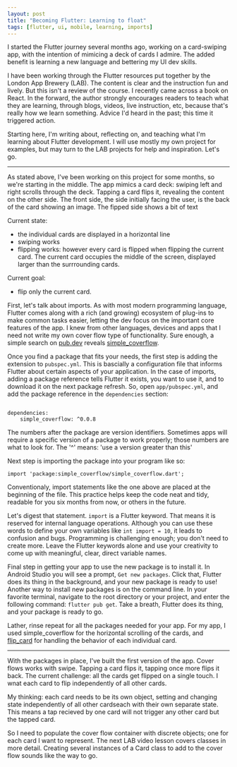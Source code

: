 ```yaml
---
layout: post
title: "Becoming Flutter: Learning to float"
tags: [flutter, ui, mobile, learning, imports]
---
```


I started the Flutter journey several months ago, working on a card-swiping app, with the intention of mimicing a deck of cards I admire. The added benefit is learning a new language and bettering my UI dev skills.

I have been working through the Flutter resources put together by the London App Brewery (LAB). The content is clear and the instruction fun and lively. But this isn't a review of the course. I recently came across a book on React. In the forward, the author strongly encourages readers to teach what they are learning, through blogs, videos, live instruction, etc, because that's really how we learn something. Advice I'd heard in the past; this time it triggered action.

Starting here, I'm writing about, reflecting on, and teaching what I'm learning about Flutter development. I will use mostly my own project for examples, but may turn to the LAB projects for help and inspiration. Let's go.

---
As stated above, I've been working on this project for some months, so we're starting in the middle. The app mimics a card deck: swiping left and right scrolls through the deck. Tapping a card flips it, revealing the content on the other side. The front side, the side initially facing the user, is the back of the card showing an image. The fipped side shows a bit of text

Current state:
- the individual cards are displayed in a horizontal line
- swiping works
- flipping works: however every card is flipped when flipping the current card. The current card occupies the middle of the screen, displayed larger than the surrrounding cards.

Current goal:
- flip only the current card.

First, let's talk about imports. As with most modern programming language, Flutter comes along with a rich (and growing) ecosystem of plug-ins to make common tasks easier, letting the dev focus on the important core features of the app. I knew from other languages, devices and apps that I need not write my own cover flow type of functionality. Sure enough, a simple search on [pub.dev](https://pub.dev) reveals [simple_coverflow](https://pub.dev/packages/simple_coverflow).

Once you find a package that fits your needs, the first step
is adding the extension to `pubspec.yml`. This is bascially a configuration file that informs Flutter about certain aspects of your application. In the case of imports, adding a package reference tells Flutter it exists, you want to use it, and to download it on the next package refresh.
So, open `app/pubspec.yml`, and add the package reference in the `dependencies` section:

```

dependencies:
    simple_coverflow: ^0.0.8

```

The numbers after the package are version identifiers. Sometimes apps will require a specific version of a package to work properly; those numbers are what to look for. The '^' means: 'use a version greater than this'

Next step is importing the package into your program like so:

`import 'package:simple_coverflow/simple_coverflow.dart';`

Conventionaly, import statements like the one above are placed at the beginning of the file. This practice helps keep the code neat and tidy, readable for you six months from now, or others in the future.

Let's digest that statement. `import` is a Flutter keyword. That means it is reserved for internal language operations. Although you can use these words to define your own variables like `int import = 10`, it leads to confusion and bugs. Programming is challenging enough; you don't need to create more. Leave the Flutter keywords alone and use your creativity to come up with meaningful, clear, direct variable names.

Final step in getting your app to use the new package is to install it.
In Android Studio you will see a prompt, `Get new packages`. Click that, Flutter does its thing in the background, and your new package is ready to use! Another way to install new packages is on the command line. In your favorite terminal, navigate to the root directory or your project, and enter the following command:
`flutter pub get`. Take a breath, Flutter does its thing, and your package is ready to go.

Lather, rinse repeat for all the packages needed for your app.
For my app, I used simple_coverflow for the horizontal scrolling of the cards, and [flip_card](https://pub.dev/packages/flip_card#-installing-tab-) for handling the behavior of each individual card.

---

With the packages in place, I've built the first version of the app. Cover flows works with swipe. Tapping a card flips it, tapping once more flips it back. The current challenge: all the cards get flipped on a single touch. I wnat each card to flip independently of all other cards.

My thinking: each card needs to be its own object, setting and changing state independently of all other cardseach with their own separate state. This means a tap recieved by one card will not trigger any other card but the tapped card.

So I need to populate the cover flow container with discrete objects; one for each card I want to represent. The next LAB video lesson covers classes in more detail. Creating several instances of a Card class to add to the cover flow sounds like the way to go.
